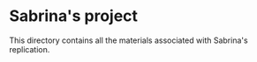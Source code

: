 # Sabrina's project

This directory contains all the materials associated with Sabrina's replication.